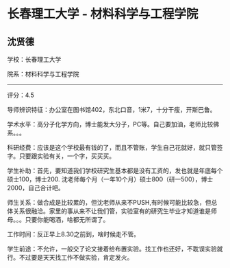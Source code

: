 # 长春理工大学 - 材料科学与工程学院

## 沈贤德

学校：长春理工大学

院系：材料科学与工程学院

* * *

评分：4.5

导师辨识特征：办公室在图书馆402，东北口音，1米7，十分干瘦，开斯巴鲁。

学术水平：高分子化学方向，博士能发大分子，PC等。自己要加油，老师比较佛系。。。

科研经费：应该是这个学校最有钱的了，而且不管账，学生自己花就好，就只管签字。只要跟实验有关，一个字，买买买。

学生补助：首先，要知道我们学校研究生基本都是没有工资的，发也就是年底每个硕士100，博士200\. 沈老师每个月（一年10个月）硕士800（研一500），博士2000，自己合计吧。

师生关系：做合成是比较累的，但沈老师从来不PUSH,有时候可能比较急，但总体关系很融洽。家里的事从来不让我们管，实验室有的研究生毕业才知道谁是师母。。。只要你能喝酒，啥都无所谓了。

工作时间：反正早上8.30之前到，啥时候走不管。

学生前途：不允许，一般交了论文接着给布置实验。找工作也还好，不耽误实验就行。不过要是天天找工作不做实验，肯定发火。